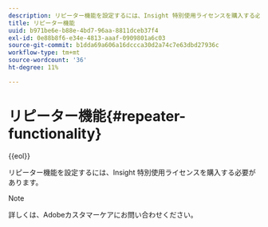 ```yaml
---
description: リピーター機能を設定するには、Insight 特別使用ライセンスを購入する必要があります。
title: リピーター機能
uuid: b971be6e-b88e-4bd7-96aa-8811dceb37f4
exl-id: 0e88b8f6-e34e-4813-aaaf-0909801a6c03
source-git-commit: b1dda69a606a16dccca30d2a74c7e63dbd27936c
workflow-type: tm+mt
source-wordcount: '36'
ht-degree: 11%

---
```


# リピーター機能{#repeater-functionality}

{{eol}}

リピーター機能を設定するには、Insight 特別使用ライセンスを購入する必要があります。

>[!NOTE]
>
>詳しくは、Adobeカスタマーケアにお問い合わせください。
